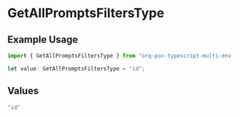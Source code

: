 # GetAllPromptsFiltersType

## Example Usage

```typescript
import { GetAllPromptsFiltersType } from "orq-poc-typescript-multi-env-version/models/operations";

let value: GetAllPromptsFiltersType = "id";
```

## Values

```typescript
"id"
```